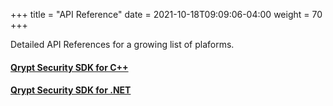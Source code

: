 +++
title = "API Reference"
date = 2021-10-18T09:09:06-04:00
weight = 70
+++

Detailed API References for a growing list of plaforms.

#### [Qrypt Security SDK for C++](cpp/)
#### [Qrypt Security SDK for .NET](dotnet/)
